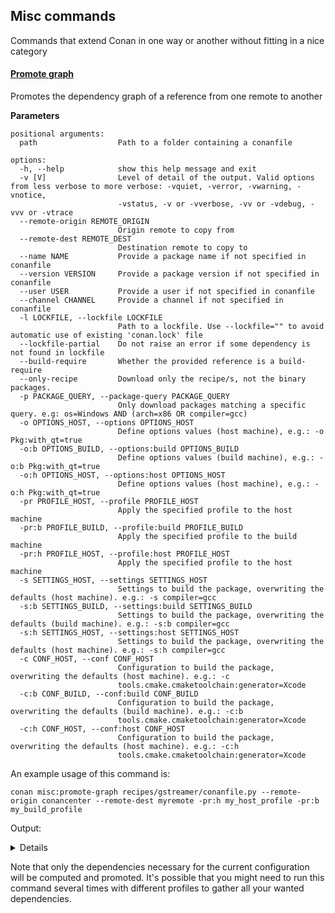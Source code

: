 ## Misc commands
Commands that extend Conan in one way or another without fitting in a nice category

#### [Promote graph](cmd_promote_graph.py)

Promotes the dependency graph of a reference from one remote to another



**Parameters**

```
positional arguments:
  path                  Path to a folder containing a conanfile

options:
  -h, --help            show this help message and exit
  -v [V]                Level of detail of the output. Valid options from less verbose to more verbose: -vquiet, -verror, -vwarning, -vnotice,
                        -vstatus, -v or -vverbose, -vv or -vdebug, -vvv or -vtrace
  --remote-origin REMOTE_ORIGIN
                        Origin remote to copy from
  --remote-dest REMOTE_DEST
                        Destination remote to copy to
  --name NAME           Provide a package name if not specified in conanfile
  --version VERSION     Provide a package version if not specified in conanfile
  --user USER           Provide a user if not specified in conanfile
  --channel CHANNEL     Provide a channel if not specified in conanfile
  -l LOCKFILE, --lockfile LOCKFILE
                        Path to a lockfile. Use --lockfile="" to avoid automatic use of existing 'conan.lock' file
  --lockfile-partial    Do not raise an error if some dependency is not found in lockfile
  --build-require       Whether the provided reference is a build-require
  --only-recipe         Download only the recipe/s, not the binary packages.
  -p PACKAGE_QUERY, --package-query PACKAGE_QUERY
                        Only download packages matching a specific query. e.g: os=Windows AND (arch=x86 OR compiler=gcc)
  -o OPTIONS_HOST, --options OPTIONS_HOST
                        Define options values (host machine), e.g.: -o Pkg:with_qt=true
  -o:b OPTIONS_BUILD, --options:build OPTIONS_BUILD
                        Define options values (build machine), e.g.: -o:b Pkg:with_qt=true
  -o:h OPTIONS_HOST, --options:host OPTIONS_HOST
                        Define options values (host machine), e.g.: -o:h Pkg:with_qt=true
  -pr PROFILE_HOST, --profile PROFILE_HOST
                        Apply the specified profile to the host machine
  -pr:b PROFILE_BUILD, --profile:build PROFILE_BUILD
                        Apply the specified profile to the build machine
  -pr:h PROFILE_HOST, --profile:host PROFILE_HOST
                        Apply the specified profile to the host machine
  -s SETTINGS_HOST, --settings SETTINGS_HOST
                        Settings to build the package, overwriting the defaults (host machine). e.g.: -s compiler=gcc
  -s:b SETTINGS_BUILD, --settings:build SETTINGS_BUILD
                        Settings to build the package, overwriting the defaults (build machine). e.g.: -s:b compiler=gcc
  -s:h SETTINGS_HOST, --settings:host SETTINGS_HOST
                        Settings to build the package, overwriting the defaults (host machine). e.g.: -s:h compiler=gcc
  -c CONF_HOST, --conf CONF_HOST
                        Configuration to build the package, overwriting the defaults (host machine). e.g.: -c
                        tools.cmake.cmaketoolchain:generator=Xcode
  -c:b CONF_BUILD, --conf:build CONF_BUILD
                        Configuration to build the package, overwriting the defaults (build machine). e.g.: -c:b
                        tools.cmake.cmaketoolchain:generator=Xcode
  -c:h CONF_HOST, --conf:host CONF_HOST
                        Configuration to build the package, overwriting the defaults (host machine). e.g.: -c:h
                        tools.cmake.cmaketoolchain:generator=Xcode
```

An example usage of this command is:

`conan misc:promote-graph recipes/gstreamer/conanfile.py --remote-origin conancenter --remote-dest myremote -pr:h my_host_profile -pr:b my_build_profile`

Output:
<details>

======== Computing dependency graph ========

======== Computing necessary packages ========
bzip2/1.0.8: Forced build from source
gnu-config/cci.20210814: Forced build from source
libffi/3.4.3: Forced build from source
libiconv/1.17: Forced build from source
m4/1.4.19: Forced build from source
ninja/1.11.1: Forced build from source
zlib/1.2.13: Forced build from source
autoconf/2.71: Forced build from source
flex/2.6.4: Forced build from source
libgettext/0.21: Forced build from source
meson/1.0.0: Forced build from source
pcre2/10.42: Forced build from source
bison/3.8.2: Forced build from source
libelf/0.8.13: Forced build from source
pkgconf/1.9.3: Forced build from source
glib/2.76.1: Forced build from source
Requirements
    bzip2/1.0.8#411fc05e80d47a89045edc1ee6f23c1d:0b4c8358bc672fa0c1938091160adbac30ea0114 - Build
    glib/2.76.1#d4b8374c27113a0ef7741b5a1059989c:7e56cb6245d21a98e33c9d818c7fbb7ef5677dc1 - Build
    libelf/0.8.13#2a27c51d562810af629795ac4aa85666:76f7d863f21b130b4e6527af3b1d430f7f8edbea - Build
    libffi/3.4.3#ab23056d668dc13482a811f215f7be3e:76f7d863f21b130b4e6527af3b1d430f7f8edbea - Build
    libgettext/0.21#f4b0a8d73ecaa9f481fe4688b79fb04c:92ceac7f0b5ff565a84e71af76df828d761a3250 - Build
    libiconv/1.17#fa54397801cd96911a8294bc5fc76335:76f7d863f21b130b4e6527af3b1d430f7f8edbea - Build
    pcre2/10.42#2079a0447f9652dffcbbf1eb73ae2d4e:591a43cd410206df1193b783d31bb2bdd42a493f - Build
    zlib/1.2.13#13c96f538b52e1600c40b88994de240f:76f7d863f21b130b4e6527af3b1d430f7f8edbea - Build
Build requirements
    autoconf/2.71#f4e2bd681d49b4b80761aa587bde94d5:da39a3ee5e6b4b0d3255bfef95601890afd80709 - Build
    bison/3.8.2#a8e86b304f8085ddbb22395c99a9a0a8:c8c2c325030311c19e59353a7c57aa8c89fb23c5 - Build
    bzip2/1.0.8#411fc05e80d47a89045edc1ee6f23c1d:0b4c8358bc672fa0c1938091160adbac30ea0114 - Build
    flex/2.6.4#e35bc44b3fcbcd661e0af0dc5b5b1ad4:76f7d863f21b130b4e6527af3b1d430f7f8edbea - Build
    glib/2.76.1#d4b8374c27113a0ef7741b5a1059989c:7e56cb6245d21a98e33c9d818c7fbb7ef5677dc1 - Build
    gnu-config/cci.20210814#15c3bf7dfdb743977b84d0321534ad90:da39a3ee5e6b4b0d3255bfef95601890afd80709 - Build
    libelf/0.8.13#2a27c51d562810af629795ac4aa85666:76f7d863f21b130b4e6527af3b1d430f7f8edbea - Build
    libffi/3.4.3#ab23056d668dc13482a811f215f7be3e:76f7d863f21b130b4e6527af3b1d430f7f8edbea - Build
    libgettext/0.21#f4b0a8d73ecaa9f481fe4688b79fb04c:92ceac7f0b5ff565a84e71af76df828d761a3250 - Build
    libiconv/1.17#fa54397801cd96911a8294bc5fc76335:76f7d863f21b130b4e6527af3b1d430f7f8edbea - Build
    m4/1.4.19#c1c4b1ee919e34630bb9b50046253d3c:617cae191537b47386c088e07b1822d8606b7e67 - Build
    meson/1.0.0#15586c0ac6f682805875ef903dbe7ee2:da39a3ee5e6b4b0d3255bfef95601890afd80709 - Build
    ninja/1.11.1#a2f0b832705907016f336839f96963f8:617cae191537b47386c088e07b1822d8606b7e67 - Build
    pcre2/10.42#2079a0447f9652dffcbbf1eb73ae2d4e:591a43cd410206df1193b783d31bb2bdd42a493f - Build
    pkgconf/1.9.3#a920b5c7f8d04f22b9fe03db91a864dd:df7e47c8f0b96c79c977dd45ec51a050d8380273 - Build
    zlib/1.2.13#13c96f538b52e1600c40b88994de240f:76f7d863f21b130b4e6527af3b1d430f7f8edbea - Build
Adding glib/2.76.1#d4b8374c27113a0ef7741b5a1059989c to download list
Adding libffi/3.4.3#ab23056d668dc13482a811f215f7be3e to download list
Adding pcre2/10.42#2079a0447f9652dffcbbf1eb73ae2d4e to download list
Adding zlib/1.2.13#13c96f538b52e1600c40b88994de240f to download list
Adding bzip2/1.0.8#411fc05e80d47a89045edc1ee6f23c1d to download list
Adding libelf/0.8.13#2a27c51d562810af629795ac4aa85666 to download list
Adding libgettext/0.21#f4b0a8d73ecaa9f481fe4688b79fb04c to download list
Adding libiconv/1.17#fa54397801cd96911a8294bc5fc76335 to download list
Adding meson/1.0.0#15586c0ac6f682805875ef903dbe7ee2 to download list
Adding ninja/1.11.1#a2f0b832705907016f336839f96963f8 to download list
Adding glib/2.76.1#d4b8374c27113a0ef7741b5a1059989c to download list
Adding pkgconf/1.9.3#a920b5c7f8d04f22b9fe03db91a864dd to download list
Adding bison/3.8.2#a8e86b304f8085ddbb22395c99a9a0a8 to download list
Adding flex/2.6.4#e35bc44b3fcbcd661e0af0dc5b5b1ad4 to download list
Adding m4/1.4.19#c1c4b1ee919e34630bb9b50046253d3c to download list
Skip recipe glib/2.76.1#d4b8374c27113a0ef7741b5a1059989c download, already in cache
Skip recipe libffi/3.4.3#ab23056d668dc13482a811f215f7be3e download, already in cache
Skip recipe pcre2/10.42#2079a0447f9652dffcbbf1eb73ae2d4e download, already in cache
Skip recipe zlib/1.2.13#13c96f538b52e1600c40b88994de240f download, already in cache
Skip recipe bzip2/1.0.8#411fc05e80d47a89045edc1ee6f23c1d download, already in cache
Skip recipe libelf/0.8.13#2a27c51d562810af629795ac4aa85666 download, already in cache
Skip recipe libgettext/0.21#f4b0a8d73ecaa9f481fe4688b79fb04c download, already in cache
Skip recipe libiconv/1.17#fa54397801cd96911a8294bc5fc76335 download, already in cache
Skip recipe meson/1.0.0#15586c0ac6f682805875ef903dbe7ee2 download, already in cache
Skip recipe ninja/1.11.1#a2f0b832705907016f336839f96963f8 download, already in cache
Skip recipe pkgconf/1.9.3#a920b5c7f8d04f22b9fe03db91a864dd download, already in cache
Skip recipe bison/3.8.2#a8e86b304f8085ddbb22395c99a9a0a8 download, already in cache
Skip recipe flex/2.6.4#e35bc44b3fcbcd661e0af0dc5b5b1ad4 download, already in cache
Skip recipe m4/1.4.19#c1c4b1ee919e34630bb9b50046253d3c download, already in cache
Skip package glib/2.76.1#d4b8374c27113a0ef7741b5a1059989c:237027f68dbdf9bc451dd138d5baf1733f26cb21#107df8d4bc6e06f36009e7e37e9d026b download, already in cache
Skip package glib/2.76.1#d4b8374c27113a0ef7741b5a1059989c:755391e6179a19b5ea100ab20f6a09cf0532b245#e8ff2c6d8a2add716c5d02d2b6090ee9 download, already in cache
Skip package glib/2.76.1#d4b8374c27113a0ef7741b5a1059989c:8b9ffae61fce27bad3e579843eea6d2b0aaf36dc#d265385fef1625fc8e603215cbc241e4 download, already in cache
Skip package glib/2.76.1#d4b8374c27113a0ef7741b5a1059989c:8cc19df09a1ca483960d2e460156391f43ae6ee8#89b0ca1fa10aed4a36e59a56eff16ce1 download, already in cache
Skip package glib/2.76.1#d4b8374c27113a0ef7741b5a1059989c:9c8f81fd83d455eba12c3f56b85563a57d60a7fe#fcb183f69127254d89f6b981da4d08d0 download, already in cache
Skip package glib/2.76.1#d4b8374c27113a0ef7741b5a1059989c:bdd5d4b3f8260cb32667aed537d3361c3ecb6c9a#e165eb3836585e4f9f8e52cad9416eab download, already in cache
Skip package glib/2.76.1#d4b8374c27113a0ef7741b5a1059989c:f308f34ee05e34564ff9ffd65e0ba48d6c5b1149#53d29150d6acc405e7c6c919c75e91a8 download, already in cache
Skip package libffi/3.4.3#ab23056d668dc13482a811f215f7be3e:24612164eb0760405fcd237df0102e554ed1cb2f#3e59477afb6644382d178e232c32f6c3 download, already in cache
Skip package libffi/3.4.3#ab23056d668dc13482a811f215f7be3e:41ad450120fdab2266b1185a967d298f7ae52595#703dd27cde1d803eac6a045eccb80881 download, already in cache
Skip package libffi/3.4.3#ab23056d668dc13482a811f215f7be3e:76864d438e6a53828b8769476a7b57a241d91b69#659e77400f4b93b964573d173e900e9f download, already in cache
Skip package libffi/3.4.3#ab23056d668dc13482a811f215f7be3e:a3c9d80d887539fac38b81ff8cd4585fe42027e0#39075221d0fb6dddf762362b0df4d4e8 download, already in cache
Skip package libffi/3.4.3#ab23056d668dc13482a811f215f7be3e:abe5e2b04ea92ce2ee91bc9834317dbe66628206#3fcfe32607f958861f7f5d9e02a8e1d4 download, already in cache
Skip package libffi/3.4.3#ab23056d668dc13482a811f215f7be3e:ae9eaf478e918e6470fe64a4d8d4d9552b0b3606#988b05c80f6aa89be687fca86351dad2 download, already in cache
Skip package libffi/3.4.3#ab23056d668dc13482a811f215f7be3e:b647c43bfefae3f830561ca202b6cfd935b56205#939bc38872a6de216adafe8ac0b97e36 download, already in cache
Skip package libffi/3.4.3#ab23056d668dc13482a811f215f7be3e:d62dff20d86436b9c58ddc0162499d197be9de1e#2007d4d3e5a3f6bbb3cd582d6aa04fb1 download, already in cache
Skip package libffi/3.4.3#ab23056d668dc13482a811f215f7be3e:dbb40f41e6e9a5c4a9a1fd8d9e6ccf6d92676c92#3d6e6e79b7e4c74ec110b78763d242a0 download, already in cache
Skip package pcre2/10.42#2079a0447f9652dffcbbf1eb73ae2d4e:0cc5d1048b29a3d42f5b50fb6075049c5d29e191#2b8b14a1c4002c971314c04bf4a8c66c download, already in cache
Skip package pcre2/10.42#2079a0447f9652dffcbbf1eb73ae2d4e:5f5ae52ee464408b06364f3002226ecdc97efa7b#9e1bf3c2bc00c837fce06f6c76483b9b download, already in cache
Skip package pcre2/10.42#2079a0447f9652dffcbbf1eb73ae2d4e:63a9023dfe81d69c11ec4255b6926bd4ecbc3bf9#ec32787e5d0270d20055c9f10e3a5fc7 download, already in cache
Skip package pcre2/10.42#2079a0447f9652dffcbbf1eb73ae2d4e:8d0721e12496b6316bae8bfbb2be21c784190a36#4fa768a65fd20652af7061ddac70f679 download, already in cache
Skip package pcre2/10.42#2079a0447f9652dffcbbf1eb73ae2d4e:8db53c500ccbb080344f64e60f680c0245dc769d#b64ed26c4f110af6a2816d92b9760e77 download, already in cache
Skip package pcre2/10.42#2079a0447f9652dffcbbf1eb73ae2d4e:8f6c1c12c8eb795028c6d7912d086d4367d24cfc#c9022e410ab6e7cee50ed51ef48cd925 download, already in cache
Skip package pcre2/10.42#2079a0447f9652dffcbbf1eb73ae2d4e:95a990d9d9e0bfa380e780b20b0fca17b72b2e71#2d904de99a4c0bc4f35515a9bd548bef download, already in cache
Skip package pcre2/10.42#2079a0447f9652dffcbbf1eb73ae2d4e:ac6c828b099b511ea9c70b470fa71ca3a9df33cb#ddd1587f10b5f24bc14fa44650081404 download, already in cache
Skip package pcre2/10.42#2079a0447f9652dffcbbf1eb73ae2d4e:dec24e389821756f046850665ac2dc2e4fb7634e#64f895bdde4679765feed0e494deb7f7 download, already in cache
Skip package zlib/1.2.13#13c96f538b52e1600c40b88994de240f:24612164eb0760405fcd237df0102e554ed1cb2f#8b6a5d9c2a3818363724ebe499636396 download, already in cache
Skip package zlib/1.2.13#13c96f538b52e1600c40b88994de240f:41ad450120fdab2266b1185a967d298f7ae52595#6db1a955495ed79c7834d10a710a9882 download, already in cache
Skip package zlib/1.2.13#13c96f538b52e1600c40b88994de240f:76864d438e6a53828b8769476a7b57a241d91b69#0daf13fb50d1a37d725419914af3a33e download, already in cache
Skip package zlib/1.2.13#13c96f538b52e1600c40b88994de240f:a3c9d80d887539fac38b81ff8cd4585fe42027e0#71f1ffe74c50b8d984818922644fd3f2 download, already in cache
Skip package zlib/1.2.13#13c96f538b52e1600c40b88994de240f:abe5e2b04ea92ce2ee91bc9834317dbe66628206#441a647ceea3b33b1b0dbe1bef7a807d download, already in cache
Skip package zlib/1.2.13#13c96f538b52e1600c40b88994de240f:ae9eaf478e918e6470fe64a4d8d4d9552b0b3606#0255fcf347dc3906fe9a1e471caaf387 download, already in cache
Skip package zlib/1.2.13#13c96f538b52e1600c40b88994de240f:b647c43bfefae3f830561ca202b6cfd935b56205#2e32f26e1daeb405642fe7824a3f333c download, already in cache
Skip package zlib/1.2.13#13c96f538b52e1600c40b88994de240f:d62dff20d86436b9c58ddc0162499d197be9de1e#4f5015205193284adb6621ed40e04fbb download, already in cache
Skip package zlib/1.2.13#13c96f538b52e1600c40b88994de240f:dbb40f41e6e9a5c4a9a1fd8d9e6ccf6d92676c92#2a94864edad57638965c20938af607af download, already in cache
Skip package bzip2/1.0.8#411fc05e80d47a89045edc1ee6f23c1d:12b38c622ab94fbabd118653840a0f5f7c93b72d#a95126de789be8bebf59163c8b445fab download, already in cache
Skip package bzip2/1.0.8#411fc05e80d47a89045edc1ee6f23c1d:4727ab30388835e9b1e1c9b0d16636a9d64e7d0d#015fb37a2e668503c2bfd5e28c9bcb73 download, already in cache
Skip package bzip2/1.0.8#411fc05e80d47a89045edc1ee6f23c1d:582795513620c02434315fe471662206b3a90c44#b812d992549c98cd781d28fb30f67c84 download, already in cache
Skip package bzip2/1.0.8#411fc05e80d47a89045edc1ee6f23c1d:68ee460482c7172b8510a83e90b58ca3f3a67084#32a194eb95b0959e413fe790969e32a4 download, already in cache
Skip package bzip2/1.0.8#411fc05e80d47a89045edc1ee6f23c1d:763ddd53d7a4775fe84a285f56005a096d9786fd#3c39f4d84b7d234e9632c57059cc49f5 download, already in cache
Skip package bzip2/1.0.8#411fc05e80d47a89045edc1ee6f23c1d:7645c72fda51c031fb76bfa52ec668575e91e8e3#d98e9a167c4fab710dc27cd25e65d819 download, already in cache
Skip package bzip2/1.0.8#411fc05e80d47a89045edc1ee6f23c1d:7fd8d46eaa8d8c5b8af6db2d900fdd898c3bf460#f7e9db7e8f992d9542219b1d53aa0254 download, already in cache
Skip package bzip2/1.0.8#411fc05e80d47a89045edc1ee6f23c1d:a8fb9158e8f911ce0e9a69916033d3c06f6abea5#781ce86accb876682ac1e22fc15ec1b4 download, already in cache
Skip package bzip2/1.0.8#411fc05e80d47a89045edc1ee6f23c1d:e3dc948df7773c2c60edf3a72557250108721b20#85dde2c7b77278a20fec3d59f9fbeb3b download, already in cache
Skip package libelf/0.8.13#2a27c51d562810af629795ac4aa85666:41ad450120fdab2266b1185a967d298f7ae52595#ff410122b150f83283ec1231726059e1 download, already in cache
Skip package libelf/0.8.13#2a27c51d562810af629795ac4aa85666:76864d438e6a53828b8769476a7b57a241d91b69#befc20aca19456e63d0c632612d64703 download, already in cache
Skip package libelf/0.8.13#2a27c51d562810af629795ac4aa85666:abe5e2b04ea92ce2ee91bc9834317dbe66628206#4132a17033da50fd053b37f478c5cbfa download, already in cache
Skip package libelf/0.8.13#2a27c51d562810af629795ac4aa85666:ae9eaf478e918e6470fe64a4d8d4d9552b0b3606#0ad46515b823c661e743bf316ae41004 download, already in cache
Skip package libelf/0.8.13#2a27c51d562810af629795ac4aa85666:b647c43bfefae3f830561ca202b6cfd935b56205#742c7372907e824afcb7c8a9e38782b5 download, already in cache
Skip package libelf/0.8.13#2a27c51d562810af629795ac4aa85666:d62dff20d86436b9c58ddc0162499d197be9de1e#df17da1997f9f23d360e17cdfacc4571 download, already in cache
Skip package libelf/0.8.13#2a27c51d562810af629795ac4aa85666:dbb40f41e6e9a5c4a9a1fd8d9e6ccf6d92676c92#d54cf6d6b13a06fce3cc7f13c9d94954 download, already in cache
Skip package libgettext/0.21#f4b0a8d73ecaa9f481fe4688b79fb04c:044c50aa099b6d33921301fa78acd938853d68d1#6244684cc06c89eb326d7d0d1d74d1a0 download, already in cache
Skip package libgettext/0.21#f4b0a8d73ecaa9f481fe4688b79fb04c:05dfcf8238ea0a7d5549bc855931f22f47c9a9d4#d0c2ecdacb35eafe5d25f160269df00a download, already in cache
Skip package libgettext/0.21#f4b0a8d73ecaa9f481fe4688b79fb04c:0c165c8264558c0163a68076c73a35d722a5157c#fcc6613164f7a88123fde713b078b668 download, already in cache
Skip package libgettext/0.21#f4b0a8d73ecaa9f481fe4688b79fb04c:0c32fad799e8746f66aba9802e5d79ebcff3fada#67a9e9ad6469f7a136716cf907bfe9fc download, already in cache
Skip package libgettext/0.21#f4b0a8d73ecaa9f481fe4688b79fb04c:4fdcdcec781b3aa9d725a1acafacc666a2729855#47b8a75f7b70e87d7f78f8277bb9f198 download, already in cache
Skip package libgettext/0.21#f4b0a8d73ecaa9f481fe4688b79fb04c:68474ea6a6026ad3ad74f81c5a8eb0873000e2d3#641961b4a1bcb3a350241e284b14d701 download, already in cache
Skip package libgettext/0.21#f4b0a8d73ecaa9f481fe4688b79fb04c:7bf9db7f4a1fb3f029a1a9b30d0258c77a213b46#d44c81125b8bba05e075ed5fecfee225 download, already in cache
Skip package libgettext/0.21#f4b0a8d73ecaa9f481fe4688b79fb04c:a609e78c43d7b7921f58f508987352079046d225#c77ccc1e9445d87ff005a1d015103529 download, already in cache
Skip package libgettext/0.21#f4b0a8d73ecaa9f481fe4688b79fb04c:c95b4dde874d2aadec0d5cc95d188b1b115f4ed0#951d012d314ac3f68dd09bede85d8806 download, already in cache
Skip package libiconv/1.17#fa54397801cd96911a8294bc5fc76335:24612164eb0760405fcd237df0102e554ed1cb2f#26e37a4e9f9ded024a33a66863e74d6b download, already in cache
Skip package libiconv/1.17#fa54397801cd96911a8294bc5fc76335:41ad450120fdab2266b1185a967d298f7ae52595#cf7c954738a4a81fd68bf7671465b350 download, already in cache
Skip package libiconv/1.17#fa54397801cd96911a8294bc5fc76335:76864d438e6a53828b8769476a7b57a241d91b69#75ffc5d59aea5a9fc7b41e07d4265f37 download, already in cache
Skip package libiconv/1.17#fa54397801cd96911a8294bc5fc76335:a3c9d80d887539fac38b81ff8cd4585fe42027e0#23ff9eb9a19f9ec623af4c81fb1b717a download, already in cache
Skip package libiconv/1.17#fa54397801cd96911a8294bc5fc76335:abe5e2b04ea92ce2ee91bc9834317dbe66628206#3cbb797095f66828f6f09d715f77cb71 download, already in cache
Skip package libiconv/1.17#fa54397801cd96911a8294bc5fc76335:ae9eaf478e918e6470fe64a4d8d4d9552b0b3606#669ec67f5e2341df39e0389e12421e77 download, already in cache
Skip package libiconv/1.17#fa54397801cd96911a8294bc5fc76335:b647c43bfefae3f830561ca202b6cfd935b56205#fb0673713e76a055437cd2d225556268 download, already in cache
Skip package libiconv/1.17#fa54397801cd96911a8294bc5fc76335:d62dff20d86436b9c58ddc0162499d197be9de1e#c230e582baef26b39e7451d02b5a5f7a download, already in cache
Skip package libiconv/1.17#fa54397801cd96911a8294bc5fc76335:dbb40f41e6e9a5c4a9a1fd8d9e6ccf6d92676c92#ba60c975bbf6ff7c6b93551e264c8927 download, already in cache
Skip package meson/1.0.0#15586c0ac6f682805875ef903dbe7ee2:da39a3ee5e6b4b0d3255bfef95601890afd80709#5c8fd51fc33f12e26519674d99afd0e5 download, already in cache
Skip package ninja/1.11.1#a2f0b832705907016f336839f96963f8:3593751651824fb813502c69c971267624ced41a#a53f170b60a46aef75ead8658bdeae05 download, already in cache
Skip package ninja/1.11.1#a2f0b832705907016f336839f96963f8:617cae191537b47386c088e07b1822d8606b7e67#c91372a33f74405b60f9f71b2163a290 download, already in cache
Skip package ninja/1.11.1#a2f0b832705907016f336839f96963f8:723257509aee8a72faf021920c2874abc738e029#2af209f6b38a9f7b2c777c6bff456ffb download, already in cache
Skip package ninja/1.11.1#a2f0b832705907016f336839f96963f8:9ac8640923e5284645f8852ef8ba335654f4020e#0943503a21a3beb1238c0805dacc4d28 download, already in cache
Skip package pkgconf/1.9.3#a920b5c7f8d04f22b9fe03db91a864dd:43771b8671ac44479c188dd72670e2eb2d7918a6#ce4d1d61f0b05d4229631aa740250685 download, already in cache
Skip package pkgconf/1.9.3#a920b5c7f8d04f22b9fe03db91a864dd:8b5cf1367c351fd3c60ef4e28c1a50612761b13e#4ee5b12713113deadea85ed447d0e655 download, already in cache
Skip package pkgconf/1.9.3#a920b5c7f8d04f22b9fe03db91a864dd:c0b621fd4b3199fe05075171573398833dba85f4#a231c33e360d8be4e90467b36b88f027 download, already in cache
Skip package pkgconf/1.9.3#a920b5c7f8d04f22b9fe03db91a864dd:df7e47c8f0b96c79c977dd45ec51a050d8380273#ffb7995c86a762b52da14de294154467 download, already in cache
Skip package bison/3.8.2#a8e86b304f8085ddbb22395c99a9a0a8:500c2a3f502e0ca7d4a4c65cb2a4a0b0a24994f5#6e426a4fff8e364779169ab986a1daa3 download, already in cache
Skip package bison/3.8.2#a8e86b304f8085ddbb22395c99a9a0a8:812844a246c05915dcfd8c471dbf04d2834dc0f9#b4ebb174a7c42d14419c51aa2be4480b download, already in cache
Skip package bison/3.8.2#a8e86b304f8085ddbb22395c99a9a0a8:9a523dd17a4da54882f7a1e363b21c4a141d314f#bf48544cf6e5037d1ed00c25a480c575 download, already in cache
Skip package flex/2.6.4#e35bc44b3fcbcd661e0af0dc5b5b1ad4:24612164eb0760405fcd237df0102e554ed1cb2f#324afa01f05f7e37fdbdc931357db407 download, already in cache
Skip package flex/2.6.4#e35bc44b3fcbcd661e0af0dc5b5b1ad4:a3c9d80d887539fac38b81ff8cd4585fe42027e0#2ea834019a3a03dbaac1be5023e55ce6 download, already in cache
Skip package flex/2.6.4#e35bc44b3fcbcd661e0af0dc5b5b1ad4:abe5e2b04ea92ce2ee91bc9834317dbe66628206#7602a676ca6bca378805ca1847eb617c download, already in cache
Skip package flex/2.6.4#e35bc44b3fcbcd661e0af0dc5b5b1ad4:b647c43bfefae3f830561ca202b6cfd935b56205#d18545ed84d684e0090595f1eb0d23c5 download, already in cache
Skip package flex/2.6.4#e35bc44b3fcbcd661e0af0dc5b5b1ad4:d62dff20d86436b9c58ddc0162499d197be9de1e#f9fa036bc05554a2c016d6f42a27dc7b download, already in cache
Skip package flex/2.6.4#e35bc44b3fcbcd661e0af0dc5b5b1ad4:dbb40f41e6e9a5c4a9a1fd8d9e6ccf6d92676c92#8acda13cf8bf1f468de27db65531fedf download, already in cache
Skip package m4/1.4.19#c1c4b1ee919e34630bb9b50046253d3c:3593751651824fb813502c69c971267624ced41a#c69dc2230d016a77b5514d9916b14714 download, already in cache
Skip package m4/1.4.19#c1c4b1ee919e34630bb9b50046253d3c:617cae191537b47386c088e07b1822d8606b7e67#af3bb664b82c4f616d3146625c5b4bd5 download, already in cache
Skip package m4/1.4.19#c1c4b1ee919e34630bb9b50046253d3c:723257509aee8a72faf021920c2874abc738e029#0b5e50355c3e4e4e9e3434f96167ed09 download, already in cache
Skip package m4/1.4.19#c1c4b1ee919e34630bb9b50046253d3c:9ac8640923e5284645f8852ef8ba335654f4020e#0b930e2019f5dfbf0c5e4ed8b8be9bf1 download, already in cache
Checking which revisions exist in the remote server
Recipe 'glib/2.76.1#d4b8374c27113a0ef7741b5a1059989c' already in server, skipping upload
Package 'glib/2.76.1#d4b8374c27113a0ef7741b5a1059989c:237027f68dbdf9bc451dd138d5baf1733f26cb21#107df8d4bc6e06f36009e7e37e9d026b' already in server, skipping upload
Package 'glib/2.76.1#d4b8374c27113a0ef7741b5a1059989c:755391e6179a19b5ea100ab20f6a09cf0532b245#e8ff2c6d8a2add716c5d02d2b6090ee9' already in server, skipping upload
Package 'glib/2.76.1#d4b8374c27113a0ef7741b5a1059989c:8b9ffae61fce27bad3e579843eea6d2b0aaf36dc#d265385fef1625fc8e603215cbc241e4' already in server, skipping upload
Package 'glib/2.76.1#d4b8374c27113a0ef7741b5a1059989c:8cc19df09a1ca483960d2e460156391f43ae6ee8#89b0ca1fa10aed4a36e59a56eff16ce1' already in server, skipping upload
Package 'glib/2.76.1#d4b8374c27113a0ef7741b5a1059989c:9c8f81fd83d455eba12c3f56b85563a57d60a7fe#fcb183f69127254d89f6b981da4d08d0' already in server, skipping upload
Package 'glib/2.76.1#d4b8374c27113a0ef7741b5a1059989c:bdd5d4b3f8260cb32667aed537d3361c3ecb6c9a#e165eb3836585e4f9f8e52cad9416eab' already in server, skipping upload
Package 'glib/2.76.1#d4b8374c27113a0ef7741b5a1059989c:f308f34ee05e34564ff9ffd65e0ba48d6c5b1149#53d29150d6acc405e7c6c919c75e91a8' already in server, skipping upload
Checking which revisions exist in the remote server
Checking which revisions exist in the remote server
Checking which revisions exist in the remote server
Recipe 'zlib/1.2.13#13c96f538b52e1600c40b88994de240f' already in server, skipping upload
Package 'zlib/1.2.13#13c96f538b52e1600c40b88994de240f:24612164eb0760405fcd237df0102e554ed1cb2f#8b6a5d9c2a3818363724ebe499636396' already in server, skipping upload
Package 'zlib/1.2.13#13c96f538b52e1600c40b88994de240f:41ad450120fdab2266b1185a967d298f7ae52595#6db1a955495ed79c7834d10a710a9882' already in server, skipping upload
Package 'zlib/1.2.13#13c96f538b52e1600c40b88994de240f:76864d438e6a53828b8769476a7b57a241d91b69#0daf13fb50d1a37d725419914af3a33e' already in server, skipping upload
Package 'zlib/1.2.13#13c96f538b52e1600c40b88994de240f:a3c9d80d887539fac38b81ff8cd4585fe42027e0#71f1ffe74c50b8d984818922644fd3f2' already in server, skipping upload
Package 'zlib/1.2.13#13c96f538b52e1600c40b88994de240f:abe5e2b04ea92ce2ee91bc9834317dbe66628206#441a647ceea3b33b1b0dbe1bef7a807d' already in server, skipping upload
Package 'zlib/1.2.13#13c96f538b52e1600c40b88994de240f:ae9eaf478e918e6470fe64a4d8d4d9552b0b3606#0255fcf347dc3906fe9a1e471caaf387' already in server, skipping upload
Package 'zlib/1.2.13#13c96f538b52e1600c40b88994de240f:b647c43bfefae3f830561ca202b6cfd935b56205#2e32f26e1daeb405642fe7824a3f333c' already in server, skipping upload
Package 'zlib/1.2.13#13c96f538b52e1600c40b88994de240f:d62dff20d86436b9c58ddc0162499d197be9de1e#4f5015205193284adb6621ed40e04fbb' already in server, skipping upload
Package 'zlib/1.2.13#13c96f538b52e1600c40b88994de240f:dbb40f41e6e9a5c4a9a1fd8d9e6ccf6d92676c92#2a94864edad57638965c20938af607af' already in server, skipping upload
Checking which revisions exist in the remote server
Checking which revisions exist in the remote server
Checking which revisions exist in the remote server
Checking which revisions exist in the remote server
Checking which revisions exist in the remote server
Checking which revisions exist in the remote server
Checking which revisions exist in the remote server
Checking which revisions exist in the remote server
Checking which revisions exist in the remote server
Checking which revisions exist in the remote server
Preparing artifacts to upload
Decompressing conan_sources.tgz
Sources downloaded from 'conancenter'
Sources downloaded from 'conancenter'
Decompressing conan_sources.tgz
Sources downloaded from 'conancenter'
Decompressing conan_sources.tgz
Sources downloaded from 'conancenter'
Decompressing conan_sources.tgz
Sources downloaded from 'conancenter'
Sources downloaded from 'conancenter'
Decompressing conan_sources.tgz
Sources downloaded from 'conancenter'
Decompressing conan_sources.tgz
Sources downloaded from 'conancenter'
Decompressing conan_sources.tgz
Sources downloaded from 'conancenter'
Decompressing conan_sources.tgz
Sources downloaded from 'conancenter'
Uploading artifacts
Uploading recipe 'libffi/3.4.3#ab23056d668dc13482a811f215f7be3e'
Uploading package 'libffi/3.4.3#ab23056d668dc13482a811f215f7be3e:24612164eb0760405fcd237df0102e554ed1cb2f#3e59477afb6644382d178e232c32f6c3'
Uploading package 'libffi/3.4.3#ab23056d668dc13482a811f215f7be3e:41ad450120fdab2266b1185a967d298f7ae52595#703dd27cde1d803eac6a045eccb80881'
Uploading package 'libffi/3.4.3#ab23056d668dc13482a811f215f7be3e:76864d438e6a53828b8769476a7b57a241d91b69#659e77400f4b93b964573d173e900e9f'
Uploading package 'libffi/3.4.3#ab23056d668dc13482a811f215f7be3e:a3c9d80d887539fac38b81ff8cd4585fe42027e0#39075221d0fb6dddf762362b0df4d4e8'
Uploading package 'libffi/3.4.3#ab23056d668dc13482a811f215f7be3e:abe5e2b04ea92ce2ee91bc9834317dbe66628206#3fcfe32607f958861f7f5d9e02a8e1d4'
Uploading package 'libffi/3.4.3#ab23056d668dc13482a811f215f7be3e:ae9eaf478e918e6470fe64a4d8d4d9552b0b3606#988b05c80f6aa89be687fca86351dad2'
Uploading package 'libffi/3.4.3#ab23056d668dc13482a811f215f7be3e:b647c43bfefae3f830561ca202b6cfd935b56205#939bc38872a6de216adafe8ac0b97e36'
Uploading package 'libffi/3.4.3#ab23056d668dc13482a811f215f7be3e:d62dff20d86436b9c58ddc0162499d197be9de1e#2007d4d3e5a3f6bbb3cd582d6aa04fb1'
Uploading package 'libffi/3.4.3#ab23056d668dc13482a811f215f7be3e:dbb40f41e6e9a5c4a9a1fd8d9e6ccf6d92676c92#3d6e6e79b7e4c74ec110b78763d242a0'
Uploading recipe 'pcre2/10.42#2079a0447f9652dffcbbf1eb73ae2d4e'
Uploading package 'pcre2/10.42#2079a0447f9652dffcbbf1eb73ae2d4e:0cc5d1048b29a3d42f5b50fb6075049c5d29e191#2b8b14a1c4002c971314c04bf4a8c66c'
Uploading package 'pcre2/10.42#2079a0447f9652dffcbbf1eb73ae2d4e:5f5ae52ee464408b06364f3002226ecdc97efa7b#9e1bf3c2bc00c837fce06f6c76483b9b'
Uploading package 'pcre2/10.42#2079a0447f9652dffcbbf1eb73ae2d4e:63a9023dfe81d69c11ec4255b6926bd4ecbc3bf9#ec32787e5d0270d20055c9f10e3a5fc7'
Uploading package 'pcre2/10.42#2079a0447f9652dffcbbf1eb73ae2d4e:8d0721e12496b6316bae8bfbb2be21c784190a36#4fa768a65fd20652af7061ddac70f679'
Uploading package 'pcre2/10.42#2079a0447f9652dffcbbf1eb73ae2d4e:8db53c500ccbb080344f64e60f680c0245dc769d#b64ed26c4f110af6a2816d92b9760e77'
Uploading package 'pcre2/10.42#2079a0447f9652dffcbbf1eb73ae2d4e:8f6c1c12c8eb795028c6d7912d086d4367d24cfc#c9022e410ab6e7cee50ed51ef48cd925'
Uploading package 'pcre2/10.42#2079a0447f9652dffcbbf1eb73ae2d4e:95a990d9d9e0bfa380e780b20b0fca17b72b2e71#2d904de99a4c0bc4f35515a9bd548bef'
Uploading package 'pcre2/10.42#2079a0447f9652dffcbbf1eb73ae2d4e:ac6c828b099b511ea9c70b470fa71ca3a9df33cb#ddd1587f10b5f24bc14fa44650081404'
Uploading package 'pcre2/10.42#2079a0447f9652dffcbbf1eb73ae2d4e:dec24e389821756f046850665ac2dc2e4fb7634e#64f895bdde4679765feed0e494deb7f7'
Uploading recipe 'bzip2/1.0.8#411fc05e80d47a89045edc1ee6f23c1d'
Uploading package 'bzip2/1.0.8#411fc05e80d47a89045edc1ee6f23c1d:12b38c622ab94fbabd118653840a0f5f7c93b72d#a95126de789be8bebf59163c8b445fab'
Uploading package 'bzip2/1.0.8#411fc05e80d47a89045edc1ee6f23c1d:4727ab30388835e9b1e1c9b0d16636a9d64e7d0d#015fb37a2e668503c2bfd5e28c9bcb73'
Uploading package 'bzip2/1.0.8#411fc05e80d47a89045edc1ee6f23c1d:582795513620c02434315fe471662206b3a90c44#b812d992549c98cd781d28fb30f67c84'
Uploading package 'bzip2/1.0.8#411fc05e80d47a89045edc1ee6f23c1d:68ee460482c7172b8510a83e90b58ca3f3a67084#32a194eb95b0959e413fe790969e32a4'
Uploading package 'bzip2/1.0.8#411fc05e80d47a89045edc1ee6f23c1d:763ddd53d7a4775fe84a285f56005a096d9786fd#3c39f4d84b7d234e9632c57059cc49f5'
Uploading package 'bzip2/1.0.8#411fc05e80d47a89045edc1ee6f23c1d:7645c72fda51c031fb76bfa52ec668575e91e8e3#d98e9a167c4fab710dc27cd25e65d819'
Uploading package 'bzip2/1.0.8#411fc05e80d47a89045edc1ee6f23c1d:7fd8d46eaa8d8c5b8af6db2d900fdd898c3bf460#f7e9db7e8f992d9542219b1d53aa0254'
Uploading package 'bzip2/1.0.8#411fc05e80d47a89045edc1ee6f23c1d:a8fb9158e8f911ce0e9a69916033d3c06f6abea5#781ce86accb876682ac1e22fc15ec1b4'
Uploading package 'bzip2/1.0.8#411fc05e80d47a89045edc1ee6f23c1d:e3dc948df7773c2c60edf3a72557250108721b20#85dde2c7b77278a20fec3d59f9fbeb3b'
Uploading recipe 'libelf/0.8.13#2a27c51d562810af629795ac4aa85666'
Uploading package 'libelf/0.8.13#2a27c51d562810af629795ac4aa85666:41ad450120fdab2266b1185a967d298f7ae52595#ff410122b150f83283ec1231726059e1'
Uploading package 'libelf/0.8.13#2a27c51d562810af629795ac4aa85666:76864d438e6a53828b8769476a7b57a241d91b69#befc20aca19456e63d0c632612d64703'
Uploading package 'libelf/0.8.13#2a27c51d562810af629795ac4aa85666:abe5e2b04ea92ce2ee91bc9834317dbe66628206#4132a17033da50fd053b37f478c5cbfa'
Uploading package 'libelf/0.8.13#2a27c51d562810af629795ac4aa85666:ae9eaf478e918e6470fe64a4d8d4d9552b0b3606#0ad46515b823c661e743bf316ae41004'
Uploading package 'libelf/0.8.13#2a27c51d562810af629795ac4aa85666:b647c43bfefae3f830561ca202b6cfd935b56205#742c7372907e824afcb7c8a9e38782b5'
Uploading package 'libelf/0.8.13#2a27c51d562810af629795ac4aa85666:d62dff20d86436b9c58ddc0162499d197be9de1e#df17da1997f9f23d360e17cdfacc4571'
Uploading package 'libelf/0.8.13#2a27c51d562810af629795ac4aa85666:dbb40f41e6e9a5c4a9a1fd8d9e6ccf6d92676c92#d54cf6d6b13a06fce3cc7f13c9d94954'
Uploading recipe 'libgettext/0.21#f4b0a8d73ecaa9f481fe4688b79fb04c'
Uploading package 'libgettext/0.21#f4b0a8d73ecaa9f481fe4688b79fb04c:044c50aa099b6d33921301fa78acd938853d68d1#6244684cc06c89eb326d7d0d1d74d1a0'
Uploading package 'libgettext/0.21#f4b0a8d73ecaa9f481fe4688b79fb04c:05dfcf8238ea0a7d5549bc855931f22f47c9a9d4#d0c2ecdacb35eafe5d25f160269df00a'
Uploading package 'libgettext/0.21#f4b0a8d73ecaa9f481fe4688b79fb04c:0c165c8264558c0163a68076c73a35d722a5157c#fcc6613164f7a88123fde713b078b668'
Uploading package 'libgettext/0.21#f4b0a8d73ecaa9f481fe4688b79fb04c:0c32fad799e8746f66aba9802e5d79ebcff3fada#67a9e9ad6469f7a136716cf907bfe9fc'
Uploading package 'libgettext/0.21#f4b0a8d73ecaa9f481fe4688b79fb04c:4fdcdcec781b3aa9d725a1acafacc666a2729855#47b8a75f7b70e87d7f78f8277bb9f198'
Uploading package 'libgettext/0.21#f4b0a8d73ecaa9f481fe4688b79fb04c:68474ea6a6026ad3ad74f81c5a8eb0873000e2d3#641961b4a1bcb3a350241e284b14d701'
Uploading package 'libgettext/0.21#f4b0a8d73ecaa9f481fe4688b79fb04c:7bf9db7f4a1fb3f029a1a9b30d0258c77a213b46#d44c81125b8bba05e075ed5fecfee225'
Uploading package 'libgettext/0.21#f4b0a8d73ecaa9f481fe4688b79fb04c:a609e78c43d7b7921f58f508987352079046d225#c77ccc1e9445d87ff005a1d015103529'
Uploading package 'libgettext/0.21#f4b0a8d73ecaa9f481fe4688b79fb04c:c95b4dde874d2aadec0d5cc95d188b1b115f4ed0#951d012d314ac3f68dd09bede85d8806'
Uploading recipe 'libiconv/1.17#fa54397801cd96911a8294bc5fc76335'
Uploading package 'libiconv/1.17#fa54397801cd96911a8294bc5fc76335:24612164eb0760405fcd237df0102e554ed1cb2f#26e37a4e9f9ded024a33a66863e74d6b'
Uploading package 'libiconv/1.17#fa54397801cd96911a8294bc5fc76335:41ad450120fdab2266b1185a967d298f7ae52595#cf7c954738a4a81fd68bf7671465b350'
Uploading package 'libiconv/1.17#fa54397801cd96911a8294bc5fc76335:76864d438e6a53828b8769476a7b57a241d91b69#75ffc5d59aea5a9fc7b41e07d4265f37'
Uploading package 'libiconv/1.17#fa54397801cd96911a8294bc5fc76335:a3c9d80d887539fac38b81ff8cd4585fe42027e0#23ff9eb9a19f9ec623af4c81fb1b717a'
Uploading package 'libiconv/1.17#fa54397801cd96911a8294bc5fc76335:abe5e2b04ea92ce2ee91bc9834317dbe66628206#3cbb797095f66828f6f09d715f77cb71'
Uploading package 'libiconv/1.17#fa54397801cd96911a8294bc5fc76335:ae9eaf478e918e6470fe64a4d8d4d9552b0b3606#669ec67f5e2341df39e0389e12421e77'
Uploading package 'libiconv/1.17#fa54397801cd96911a8294bc5fc76335:b647c43bfefae3f830561ca202b6cfd935b56205#fb0673713e76a055437cd2d225556268'
Uploading package 'libiconv/1.17#fa54397801cd96911a8294bc5fc76335:d62dff20d86436b9c58ddc0162499d197be9de1e#c230e582baef26b39e7451d02b5a5f7a'
Uploading package 'libiconv/1.17#fa54397801cd96911a8294bc5fc76335:dbb40f41e6e9a5c4a9a1fd8d9e6ccf6d92676c92#ba60c975bbf6ff7c6b93551e264c8927'
Uploading recipe 'meson/1.0.0#15586c0ac6f682805875ef903dbe7ee2'
Uploading package 'meson/1.0.0#15586c0ac6f682805875ef903dbe7ee2:da39a3ee5e6b4b0d3255bfef95601890afd80709#5c8fd51fc33f12e26519674d99afd0e5'
Uploading recipe 'ninja/1.11.1#a2f0b832705907016f336839f96963f8'
Uploading package 'ninja/1.11.1#a2f0b832705907016f336839f96963f8:3593751651824fb813502c69c971267624ced41a#a53f170b60a46aef75ead8658bdeae05'
Uploading package 'ninja/1.11.1#a2f0b832705907016f336839f96963f8:617cae191537b47386c088e07b1822d8606b7e67#c91372a33f74405b60f9f71b2163a290'
Uploading package 'ninja/1.11.1#a2f0b832705907016f336839f96963f8:723257509aee8a72faf021920c2874abc738e029#2af209f6b38a9f7b2c777c6bff456ffb'
Uploading package 'ninja/1.11.1#a2f0b832705907016f336839f96963f8:9ac8640923e5284645f8852ef8ba335654f4020e#0943503a21a3beb1238c0805dacc4d28'
Uploading recipe 'pkgconf/1.9.3#a920b5c7f8d04f22b9fe03db91a864dd'
Uploading package 'pkgconf/1.9.3#a920b5c7f8d04f22b9fe03db91a864dd:43771b8671ac44479c188dd72670e2eb2d7918a6#ce4d1d61f0b05d4229631aa740250685'
Uploading package 'pkgconf/1.9.3#a920b5c7f8d04f22b9fe03db91a864dd:8b5cf1367c351fd3c60ef4e28c1a50612761b13e#4ee5b12713113deadea85ed447d0e655'
Uploading package 'pkgconf/1.9.3#a920b5c7f8d04f22b9fe03db91a864dd:c0b621fd4b3199fe05075171573398833dba85f4#a231c33e360d8be4e90467b36b88f027'
Uploading package 'pkgconf/1.9.3#a920b5c7f8d04f22b9fe03db91a864dd:df7e47c8f0b96c79c977dd45ec51a050d8380273#ffb7995c86a762b52da14de294154467'
Uploading recipe 'bison/3.8.2#a8e86b304f8085ddbb22395c99a9a0a8'
Uploading package 'bison/3.8.2#a8e86b304f8085ddbb22395c99a9a0a8:500c2a3f502e0ca7d4a4c65cb2a4a0b0a24994f5#6e426a4fff8e364779169ab986a1daa3'
Uploading package 'bison/3.8.2#a8e86b304f8085ddbb22395c99a9a0a8:812844a246c05915dcfd8c471dbf04d2834dc0f9#b4ebb174a7c42d14419c51aa2be4480b'
Uploading package 'bison/3.8.2#a8e86b304f8085ddbb22395c99a9a0a8:9a523dd17a4da54882f7a1e363b21c4a141d314f#bf48544cf6e5037d1ed00c25a480c575'
Uploading recipe 'flex/2.6.4#e35bc44b3fcbcd661e0af0dc5b5b1ad4'
Uploading package 'flex/2.6.4#e35bc44b3fcbcd661e0af0dc5b5b1ad4:24612164eb0760405fcd237df0102e554ed1cb2f#324afa01f05f7e37fdbdc931357db407'
Uploading package 'flex/2.6.4#e35bc44b3fcbcd661e0af0dc5b5b1ad4:a3c9d80d887539fac38b81ff8cd4585fe42027e0#2ea834019a3a03dbaac1be5023e55ce6'
Uploading package 'flex/2.6.4#e35bc44b3fcbcd661e0af0dc5b5b1ad4:abe5e2b04ea92ce2ee91bc9834317dbe66628206#7602a676ca6bca378805ca1847eb617c'
Uploading package 'flex/2.6.4#e35bc44b3fcbcd661e0af0dc5b5b1ad4:b647c43bfefae3f830561ca202b6cfd935b56205#d18545ed84d684e0090595f1eb0d23c5'
Uploading package 'flex/2.6.4#e35bc44b3fcbcd661e0af0dc5b5b1ad4:d62dff20d86436b9c58ddc0162499d197be9de1e#f9fa036bc05554a2c016d6f42a27dc7b'
Uploading package 'flex/2.6.4#e35bc44b3fcbcd661e0af0dc5b5b1ad4:dbb40f41e6e9a5c4a9a1fd8d9e6ccf6d92676c92#8acda13cf8bf1f468de27db65531fedf'
Uploading recipe 'm4/1.4.19#c1c4b1ee919e34630bb9b50046253d3c'
Uploading package 'm4/1.4.19#c1c4b1ee919e34630bb9b50046253d3c:3593751651824fb813502c69c971267624ced41a#c69dc2230d016a77b5514d9916b14714'
Uploading package 'm4/1.4.19#c1c4b1ee919e34630bb9b50046253d3c:617cae191537b47386c088e07b1822d8606b7e67#af3bb664b82c4f616d3146625c5b4bd5'
Uploading package 'm4/1.4.19#c1c4b1ee919e34630bb9b50046253d3c:723257509aee8a72faf021920c2874abc738e029#0b5e50355c3e4e4e9e3434f96167ed09'
Uploading package 'm4/1.4.19#c1c4b1ee919e34630bb9b50046253d3c:9ac8640923e5284645f8852ef8ba335654f4020e#0b930e2019f5dfbf0c5e4ed8b8be9bf1'
</details>

Note that only the dependencies necessary for the current configuration will be computed and promoted.
It's possible that you might need to run this command several times with different profiles to gather all your wanted dependencies.